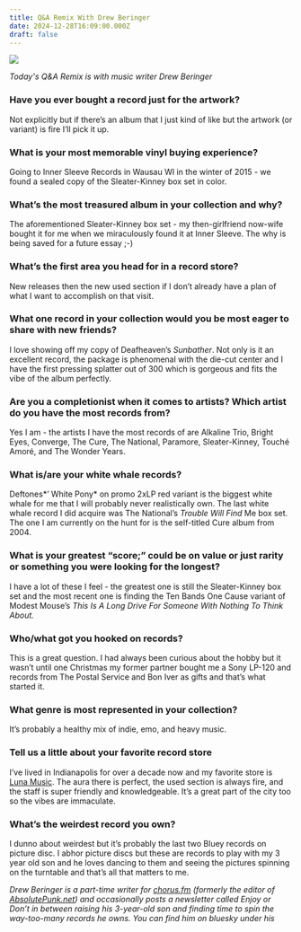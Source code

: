 ```yaml
---
title: Q&A Remix With Drew Beringer
date: 2024-12-28T16:09:00.000Z
draft: false
---
```

![](/images/upload/img_0337.jpg)

*Today's Q&A Remix is with music writer Drew Beringer*

### Have you ever bought a record just for the artwork?

Not explicitly but if there’s an album that I just kind of like but the artwork (or variant) is fire I’ll pick it up.

### What is your most memorable vinyl buying experience?

Going to Inner Sleeve Records in Wausau WI in the winter of 2015 - we found a sealed copy of the Sleater-Kinney box set in color.

### What’s the most treasured album in your collection and why?

The aforementioned Sleater-Kinney box set - my then-girlfriend now-wife bought it for me when we miraculously found it at Inner Sleeve. The why is being saved for a future essay ;-)

### What’s the first area you head for in a record store?

New releases then the new used section if I don’t already have a plan of what I want to accomplish on that visit.

### What one record in your collection would you be most eager to share with new friends?

I love showing off my copy of Deafheaven’s *Sunbather*. Not only is it an excellent record, the package is phenomenal with the die-cut center and I have the first pressing splatter out of 300 which is gorgeous and fits the vibe of the album perfectly. 

### Are you a completionist when it comes to artists? Which artist do you have the most records from?

Yes I am - the artists I have the most records of are Alkaline Trio, Bright Eyes, Converge, The Cure, The National, Paramore, Sleater-Kinney, Touché Amoré, and The Wonder Years. 

### What is/are your white whale records?

Deftones*’ White Pony* on promo 2xLP red variant is the biggest white whale for me that I will probably never realistically own. The last white whale record I did acquire was The National’s *Trouble Will Find* Me box set. The one I am currently on the hunt for is the self-titled Cure album from 2004.

### What is your greatest “score;” could be on value or just rarity or something you were looking for the longest?

I have a lot of these I feel - the greatest one is still the Sleater-Kinney box set and the most recent one is finding the Ten Bands One Cause variant of Modest Mouse’s *This Is A Long Drive For Someone With Nothing To Think About.*

### Who/what got you hooked on records?

This is a great question. I had always been curious about the hobby but it wasn’t until one Christmas my former partner bought me a Sony LP-120 and records from The Postal Service and Bon Iver as gifts and that’s what started it.

### What genre is most represented in your collection?

It’s probably a healthy mix of indie, emo, and heavy music.

### Tell us a little about your favorite record store

I’ve lived in Indianapolis for over a decade now and my favorite store is [Luna Music](https://www.lunamusic.net/). The aura there is perfect, the used section is always fire, and the staff is super friendly and knowledgeable. It’s a great part of the city too so the vibes are immaculate.

### What’s the weirdest record you own?

I dunno about weirdest but it’s probably the last two Bluey records on picture disc. I abhor picture discs but these are records to play with my 3 year old son and he loves dancing to them and seeing the pictures spinning on the turntable and that’s all that matters to me.

*Drew Beringer is a part-time writer for [chorus.fm](http://chorus.fm/) (formerly the editor of [AbsolutePunk.net](http://absolutepunk.net/)) and occasionally posts a newsletter called Enjoy or Don’t in between raising his 3-year-old son and finding time to spin the way-too-many records he owns. You can find him on bluesky under his* 

![]()
